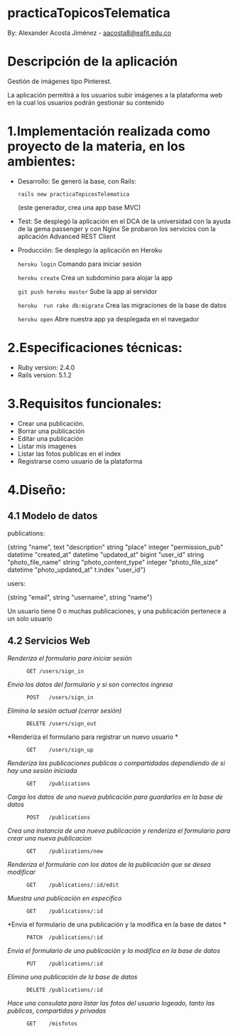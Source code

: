 # practicaTopicosTelematica
By: Alexander Acosta Jiménez - aacosta8@eafit.edu.co
# Descripción de la aplicación

Gestión de imágenes tipo Pinterest.

La aplicación permitirá a los usuarios subir imágenes a la plataforma web en la cual los usuarios podrán gestionar su contenido

# 1.Implementación realizada como proyecto de la materia, en los ambientes:

* Desarrollo:
  Se generó la base, con Rails:

  `rails new practicaTopicosTelematica`

  (este generador, crea una app base MVC)

* Test:
  Se desplegó la aplicación en el DCA de la universidad
  con la ayuda de la gema passenger y con Nginx
  Se probaron los servicios con la aplicación
  Advanced REST Client

* Producción:
  Se desplego la aplicación en Heroku

  `heroku login` Comando para iniciar sesión

  `heroku create` Crea un subdominio para alojar la app

  `git push heroku master` Sube la app al servidor

  `heroku  run rake db:migrate` Crea las migraciones de la base de datos

  `heroku open` Abre nuestra app ya desplegada en el navegador


# 2.Especificaciones técnicas:

* Ruby version: 2.4.0
* Rails version: 5.1.2

# 3.Requisitos funcionales:

  * Crear una publicación.
  * Borrar una publicación
  * Editar una publicación
  * Listar mis imagenes
  * Listar las fotos publicas en el index
  * Registrarse como usuario de la plataforma

# 4.Diseño:

  ## 4.1 Modelo de datos

  publications:

  {string "name", text "description" string "place"
  integer "permission_pub" datetime "created_at" datetime "updated_at"
  bigint "user_id"
  string "photo_file_name"
  string "photo_content_type"
  integer "photo_file_size"
  datetime "photo_updated_at"
  t.index "user_id"}


  users:

  {string "email", string "username", string "name"}


  Un usuario tiene 0 o muchas publicaciones,
  y una publicación pertenece a un solo usuario

  ## 4.2 Servicios Web

 *Renderiza el formulario para iniciar sesión*

          GET /users/sign_in

  *Envia los datos del formulario y si son correctos ingresa*

          POST   /users/sign_in

  *Elimina la sesión actual (cerrar sesión)*       

          DELETE /users/sign_out

  *Renderiza el formulario para registrar un nuevo usuario *

          GET    /users/sign_up

*Renderiza las publicaciones publicas o compartidadas dependiendo de si hay una sesión iniciada*

          GET    /publications

*Carga los datos de una nueva publicación para guardarlos en la base de datos*

          POST   /publications

*Crea una instancia de una nueva publicación y renderiza el formulario para crear una nueva publicacion*

          GET    /publications/new

*Renderiza el formulario con los datos de la publicación que se desea modificar*

          GET    /publications/:id/edit

*Muestra una publicación en especifico*

          GET    /publications/:id

*Envia el formulario de una publicación y la modifica en la base de datos *

          PATCH  /publications/:id

*Envia el formulario de una publicación y la modifica en la base de datos*

          PUT    /publications/:id

*Elimina una publicación de la base de datos*

          DELETE /publications/:id

*Hace una consulata para listar las fotos del usuario logeado,
tanto las publicas, compartidas y privadas*

          GET    /misfotos

  
